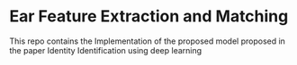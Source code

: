 # Ear Feature Extraction and Matching
This repo contains the Implementation of the proposed model proposed in the paper Identity Identification using deep learning
